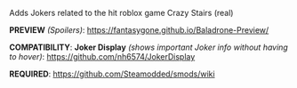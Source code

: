 Adds Jokers related to the hit roblox game Crazy Stairs (real)

**PREVIEW** _(Spoilers)_:
https://fantasygone.github.io/Baladrone-Preview/

**COMPATIBILITY**:
**Joker Display** _(shows important Joker info without having to hover)_: 
https://github.com/nh6574/JokerDisplay

**REQUIRED**:
https://github.com/Steamodded/smods/wiki
